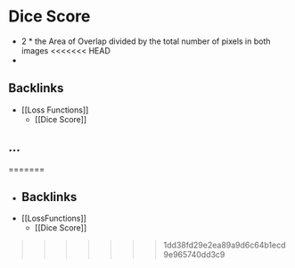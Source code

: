 # Dice Score
- 2 * the Area of Overlap divided by the total number of pixels in both images
<<<<<<< HEAD
- 



## Backlinks
* [[Loss Functions]]
	* [[Dice Score]]

## ...
=======
- ## Backlinks
* [[LossFunctions]]
	* [[Dice Score]]

>>>>>>> 1dd38fd29e2ea89a9d6c64b1ecd9e965740dd3c9
